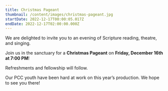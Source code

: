```yaml
---
title: Christmas Pageant
thumbnail: /content/images/christmas-pageant.jpg
startDate: 2022-12-17T00:00:05.017Z
endDate: 2022-12-17T02:00:00.000Z
---
```

We are delighted to invite you to an evening of Scripture reading, theatre, and singing.

Join us in the sanctuary for a **Christmas Pageant** on **Friday, December 16th at 7:00 PM**! 

Refreshments and fellowship will follow. 

Our PCC youth have been hard at work on this year’s production. We hope to see you there!